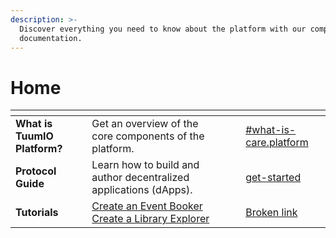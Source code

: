 ```yaml
---
description: >-
  Discover everything you need to know about the platform with our comprehensive
  documentation.
---
```


# Home

<table data-view="cards"><thead><tr><th></th><th></th><th></th><th data-hidden data-card-cover data-type="files"></th><th data-hidden data-card-target data-type="content-ref"></th></tr></thead><tbody><tr><td><strong>What is TuumIO Platform?</strong></td><td>Get an overview of the core components of the platform.</td><td></td><td></td><td><a href="platform-overview/introduction.md#what-is-care.platform">#what-is-care.platform</a></td></tr><tr><td><strong>Protocol Guide</strong></td><td>Learn how to build and author decentralized applications (dApps).</td><td></td><td></td><td><a href="protocol-guide/get-started/">get-started</a></td></tr><tr><td><strong>Tutorials</strong></td><td><a href="tutorials/create-an-event-booker.md">Create an Event Booker</a><br><a href="tutorials/create-a-library-explorer.md">Create a Library Explorer</a></td><td></td><td></td><td><a href="broken-reference">Broken link</a></td></tr></tbody></table>

